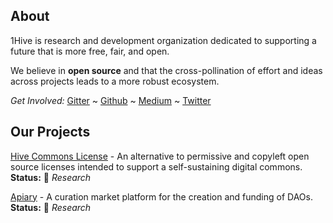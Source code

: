 ## About
1Hive is research and development organization dedicated to supporting a future that is more free, fair, and open. 

We believe in **open source** and that the cross-pollination of effort and ideas across projects leads to a more robust ecosystem.

*Get Involved:* [Gitter](https://gitter.im/1Hive) ~ [Github](https://github.com/1Hive) ~ [Medium](https://medium.com/hive-commons) ~ [Twitter](https://twitter.com/1HiveOrg)

## Our Projects
[Hive Commons License](https://github.com/1Hive/Commons-License) - An alternative to permissive and copyleft open source licenses intended to support a self-sustaining digital commons. **Status:** 🔬 *Research*

[Apiary](https://github.com/1Hive/Apiary) - A curation market platform for the creation and funding of DAOs. **Status:** 🔬 *Research*
